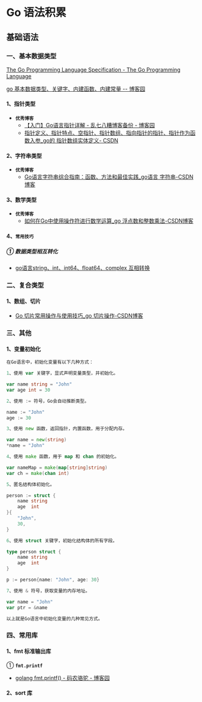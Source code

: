 # Go 语法积累

## 基础语法



### 一、基本数据类型

[The Go Programming Language Specification - The Go Programming Language](https://go.dev/ref/spec#Types)

[go 基本数据类型、关键字、内建函数、内建常量   --  博客园](https://www.cnblogs.com/dev-shi/p/12421077.html)

#### 1、指针类型

- **`优秀博客`**
  - [【入门】Go语言指针详解 - 乱七八糟博客备份 - 博客园 ](https://www.cnblogs.com/qinziteng/p/17280926.html)
  - [指针定义、指针特点、空指针、指针数组、指向指针的指针、指针作为函数入参_go的 指针数组实体定义- CSDN](https://blog.csdn.net/wohu1104/article/details/99694277)

#### 2、字符串类型

- **`优秀博客`**
  - [Go语言字符串综合指南：函数、方法和最佳实践_go语言 字符串-CSDN博客](https://blog.csdn.net/walkskyer/article/details/135093920)

#### 3、数学类型

- **`优秀博客`**
  - [如何在Go中使用操作符进行数学运算_go 浮点数和整数乘法-CSDN博客](https://blog.csdn.net/QIU176161650/article/details/133672895)

#### 4、`常用技巧`

##### ① 数据类型相互转化

- [go语言string、int、int64、float64、complex 互相转换](https://studygolang.com/articles/13139)





### 二、复合类型

#### 1、数组、切片

- [Go 切片常用操作与使用技巧_go 切片操作-CSDN博客](https://blog.csdn.net/u014082714/article/details/139151999)





### 三、其他

#### 1、变量初始化

```go
在Go语言中，初始化变量有以下几种方式：

1、使用 var 关键字，显式声明变量类型，并初始化。

var name string = "John"
var age int = 30

2、使用 := 符号，Go会自动推断类型。

name := "John"
age := 30

3、使用 new 函数，返回指针，内置函数，用于分配内存。

var name = new(string)
*name = "John"

4、使用 make 函数，用于 map 和 chan 的初始化。

var nameMap = make(map[string]string)
var ch = make(chan int)

5、匿名结构体初始化。

person := struct {
    name string
    age  int
}{
    "John",
    30,
}

6、使用 struct 关键字，初始化结构体的所有字段。

type person struct {
    name string
    age  int
}

p := person{name: "John", age: 30}

7、使用 & 符号，获取变量的内存地址。

var name = "John"
var ptr = &name

以上就是Go语言中初始化变量的几种常见方式。
```





### 四、常用库

#### 1、fmt 标准输出库

① **`fmt.printf`**

- [golang fmt.printf() - 码农骆驼 - 博客园](https://www.cnblogs.com/rxbook/p/7085783.html)



#### 2、sort 库
